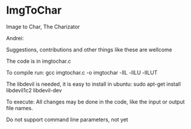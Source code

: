 ImgToChar
=========

Image to Char, The Charizator

Andrei:

Suggestions, contributions and other things like these are wellcome

The code is in imgtochar.c

To compile run: gcc imgtochar.c -o  imgtochar -lIL -lILU -lILUT

The libdevil is needed, it is easy to install in ubuntu:
sudo apt-get install libdevil1c2 libdevil-dev

To execute:
All changes may be done in the code, like the input or output file names.

Do not support command line parameters, not yet
